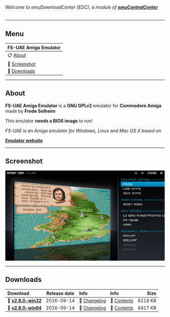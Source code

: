 ###### Welcome to emuDownloadCenter (EDC), a module of [**emuControlCenter**](https://github.com/PhoenixInteractiveNL/emuControlCenter/wiki/)
***
## Menu
| **FS-UAE Amiga Emulator** |
|:---------|
| :clipboard: [About](#about) |
| :sunrise: [Screenshot](#screenshot) |
| :floppy_disk: [Downloads](#downloads) |
***
## About
**FS-UAE Amiga Emulator** is a **GNU GPLv2** emulator for **Commodore Amiga** made by **Frode Solheim**

This emulator **needs a BIOS image** to run!

_FS-UAE is an Amiga emulator for Windows, Linux and Mac OS X based on_

[**Emulator website**](http://fs-uae.net/)
***
## Screenshot
![](https://raw.githubusercontent.com/PhoenixInteractiveNL/edc-masterhook/master/downloadhooks/fsuae/fsuae_screen.jpg)
***
## Downloads
| Download | Release date  | Info       | Info       | Size       |
|:---------|:-------------:|:-----------|:-----------|-----------:|
| :floppy_disk: [**v2.8.0-win32**](https://github.com/PhoenixInteractiveNL/edc-repo0002/raw/master/fsuae/2.8.0-win32.7z) | 2016-09-14 | :page_facing_up: [Changelog](https://github.com/PhoenixInteractiveNL/edc-repo0002/blob/master/fsuae/2.8.0-win32_changelog.txt) | :mag_right: [Contents](https://github.com/PhoenixInteractiveNL/edc-repo0002/blob/master/fsuae/2.8.0-win32_contents.txt) | 6118 KB |
| :floppy_disk: [**v2.8.0-win64**](https://github.com/PhoenixInteractiveNL/edc-repo0002/raw/master/fsuae/2.8.0-win64.7z) | 2016-09-14 | :page_facing_up: [Changelog](https://github.com/PhoenixInteractiveNL/edc-repo0002/blob/master/fsuae/2.8.0-win64_changelog.txt) | :mag_right: [Contents](https://github.com/PhoenixInteractiveNL/edc-repo0002/blob/master/fsuae/2.8.0-win64_contents.txt) | 6417 KB |
